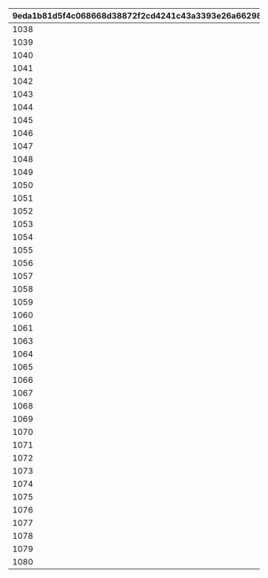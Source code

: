 |9eda1b81d5f4c068668d38872f2cd4241c43a3393e26a662983e61ea65185969|6b9f1cb1ac801b28c99d29700f78f0225714559cad1e9eff3c645135b127ce83|5a02348a847d1140f1b57ee6f7f0c34ed5e0a3ba2797eb005e5604daa824a93c|3b087a35514772e37cb1cfd46ed1bd0b294974e63f768b5d23b92907844beaac|b053a928ae1c2e0020b4a11b44418859f3d31aaabf8d6073cf38bac92a3c87b5|a2405c5175809b6d1479bf00cb445cfb54dbcd9440dac08069010d0754ae692a|
| --- | --- | --- | --- | --- | --- |
|1038|2021/04/29 23:59:59|1038|2021/04/30 00:00:00|2021/05/23 11:59:59|2021/04/22 12:00:00|
|1039|2021/05/30 23:59:59|1039|2021/05/31 00:00:00|2021/06/22 11:59:59|2021/05/23 12:00:00|
|1040|2021/06/29 23:59:59|1040|2021/06/30 00:00:00|2021/07/17 11:59:59|2021/06/22 12:00:00|
|1041|2021/07/30 23:59:59|1041|2021/07/31 00:00:00|2021/08/23 11:59:59|2021/07/17 12:00:00|
|1042|2021/08/30 23:59:59|1042|2021/08/31 00:00:00|2021/09/22 11:59:59|2021/08/23 12:00:00|
|1043|2021/09/29 23:59:59|1043|2021/09/30 00:00:00|2021/10/23 11:59:59|2021/09/22 12:00:00|
|1044|2021/10/30 23:59:59|1044|2021/10/31 00:00:00|2021/11/22 11:59:59|2021/10/23 12:00:00|
|1045|2021/11/29 23:59:59|1045|2021/11/30 00:00:00|2021/12/23 11:59:59|2021/11/22 12:00:00|
|1046|2021/12/30 23:59:59|1046|2021/12/31 00:00:00|2022/1/23 11:59:59|2021/12/23 12:00:00|
|1047|2022/01/30 23:59:59|1047|2022/01/31 00:00:00|2022/02/19 11:59:59|2022/01/23 12:00:00|
|1048|2022/02/27 23:59:59|1048|2022/02/28 00:00:00|2022/03/23 11:59:59|2022/02/19 12:00:00|
|1049|2022/03/30 23:59:59|1049|2022/03/31 00:00:00|2022/04/22 11:59:59|2022/03/23 12:00:00|
|1050|2022/04/29 23:59:59|1050|2022/04/30 00:00:00|2022/05/23 11:59:59|2022/04/22 12:00:00|
|1051|2022/05/30 23:59:59|1051|2022/05/31 00:00:00|2022/06/22 11:59:59|2022/05/23 12:00:00|
|1052|2022/06/29 23:59:59|1052|2022/06/30 00:00:00|2022/07/23 11:59:59|2022/06/22 12:00:00|
|1053|2022/07/30 23:59:59|1053|2022/07/31 00:00:00|2022/08/23 11:59:59|2022/07/23 12:00:00|
|1054|2022/08/30 23:59:59|1054|2022/08/31 00:00:00|2022/09/22 11:59:59|2022/08/23 12:00:00|
|1055|2022/09/29 23:59:59|1055|2022/09/30 00:00:00|2022/10/23 11:59:59|2022/09/22 12:00:00|
|1056|2022/10/30 23:59:59|1056|2022/10/31 00:00:00|2022/11/22 11:59:59|2022/10/23 12:00:00|
|1057|2022/11/29 23:59:59|1057|2022/11/30 00:00:00|2022/12/23 11:59:59|2022/11/22 12:00:00|
|1058|2022/12/30 23:59:59|1058|2022/12/31 00:00:00|2023/01/23 11:59:59|2022/12/23 12:00:00|
|1059|2023/01/30 23:59:59|1059|2023/01/31 00:00:00|2023/02/19 11:59:59|2023/01/23 12:00:00|
|1060|2023/02/27 23:59:59|1060|2023/02/28 00:00:00|2023/03/23 11:59:59|2023/02/19 12:00:00|
|1061|2023/03/30 23:59:59|1061|2023/03/31 00:00:00|2023/04/22 11:59:59|2023/03/23 12:00:00|
|1063|2023/04/29 23:59:59|1063|2023/04/30 00:00:00|2023/05/23 11:59:59|2023/04/22 12:00:00|
|1064|2023/05/30 23:59:59|1064|2023/05/31 00:00:00|2023/06/22 11:59:59|2023/05/23 12:00:00|
|1065|2023/06/29 23:59:59|1065|2023/06/30 00:00:00|2023/07/23 11:59:59|2023/06/22 12:00:00|
|1066|2023/07/30 23:59:59|1066|2023/07/31 00:00:00|2023/08/23 11:59:59|2023/07/23 12:00:00|
|1067|2023/08/30 23:59:59|1067|2023/08/31 00:00:00|2023/09/22 11:59:59|2023/08/23 12:00:00|
|1068|2023/09/29 23:59:59|1068|2023/09/30 00:00:00|2023/10/23 11:59:59|2023/09/22 12:00:00|
|1069|2023/10/30 23:59:59|1069|2023/10/31 00:00:00|2023/11/22 11:59:59|2023/10/23 12:00:00|
|1070|2023/11/29 23:59:59|1070|2023/11/30 00:00:00|2023/12/23 11:59:59|2023/11/22 12:00:00|
|1071|2023/12/30 23:59:59|1071|2023/12/31 00:00:00|2024/01/23 11:59:59|2023/12/23 12:00:00|
|1072|2024/01/30 23:59:59|1072|2024/01/31 00:00:00|2024/02/14 23:59:59|2024/01/23 12:00:00|
|1073|2024/02/28 23:59:59|1073|2024/02/29 00:00:00|2024/03/23 11:59:59|2024/02/15 00:00:00|
|1074|2024/03/30 23:59:59|1074|2024/03/31 00:00:00|2024/04/22 11:59:59|2024/03/23 12:00:00|
|1075|2024/04/29 23:59:59|1075|2024/04/30 00:00:00|2024/05/23 11:59:59|2024/04/22 12:00:00|
|1076|2024/05/30 23:59:59|1076|2024/05/31 00:00:00|2024/06/22 11:59:59|2024/05/23 12:00:00|
|1077|2024/06/29 23:59:59|1077|2024/06/30 00:00:00|2024/07/23 11:59:59|2024/06/22 12:00:00|
|1078|2024/07/30 23:59:59|1078|2024/07/31 00:00:00|2024/08/23 11:59:59|2024/07/23 12:00:00|
|1079|2024/08/30 23:59:59|1079|2024/08/31 00:00:00|2024/09/22 11:59:59|2024/08/23 12:00:00|
|1080|2024/09/29 23:59:59|1080|2024/09/30 00:00:00|2024/10/23 11:59:59|2024/09/22 12:00:00|